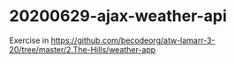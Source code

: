 # 20200629-ajax-weather-api
Exercise in https://github.com/becodeorg/atw-lamarr-3-20/tree/master/2.The-Hills/weather-app

